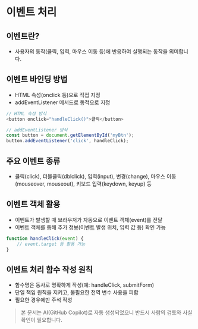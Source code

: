 # 이벤트 처리

## 이벤트란?
- 사용자의 동작(클릭, 입력, 마우스 이동 등)에 반응하여 실행되는 동작을 의미합니다.

## 이벤트 바인딩 방법
- HTML 속성(onclick 등)으로 직접 지정
- addEventListener 메서드로 동적으로 지정
```javascript
// HTML 속성 방식
<button onclick="handleClick()">클릭</button>

// addEventListener 방식
const button = document.getElementById('myBtn');
button.addEventListener('click', handleClick);
```

## 주요 이벤트 종류
- 클릭(click), 더블클릭(dblclick), 입력(input), 변경(change), 마우스 이동(mouseover, mouseout), 키보드 입력(keydown, keyup) 등

## 이벤트 객체 활용
- 이벤트가 발생할 때 브라우저가 자동으로 이벤트 객체(event)를 전달
- 이벤트 객체를 통해 추가 정보(이벤트 발생 위치, 입력 값 등) 확인 가능
```javascript
function handleClick(event) {
    // event.target 등 활용 가능
}
```

## 이벤트 처리 함수 작성 원칙
- 함수명은 동사로 명확하게 작성(예: handleClick, submitForm)
- 단일 책임 원칙을 지키고, 불필요한 전역 변수 사용을 피함
- 필요한 경우에만 주석 작성

> 본 문서는 AI(GitHub Copilot)로 자동 생성되었으니 반드시 사람의 검토와 사실 확인이 필요합니다.
